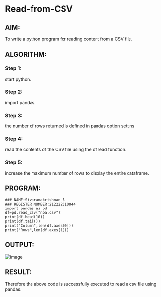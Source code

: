 # Read-from-CSV

## AIM:
To write a python program for reading content from a CSV file.
## ALGORITHM:
### Step 1:
start python.
### Step 2:
import pandas.
### Step 3:
the number of rows returned is defined in pandas option settins
### Step 4:
read the contents of the CSV file using the df.read function.
### Step 5:
increase the maximum number of rows to display the entire dataframe.
## PROGRAM:
```
### NAME:Sivaramakrishnan B
### REGISTER NUMBER:212222110044
import pandas as pd
df=pd.read_csv("nba.csv")
print(df.head(10))
print(df.tail())
print("Column",len(df.axes[0]))
print("Rows",len(df.axes[1]))
```

## OUTPUT:
![image](https://github.com/SivaramakrishnanBaskar/Read-from-CSV/assets/119476322/9b051e29-ff8f-468d-8397-eedd93504e38)

## RESULT:
Therefore the above code is successfully executed to read a csv file using pandas.
